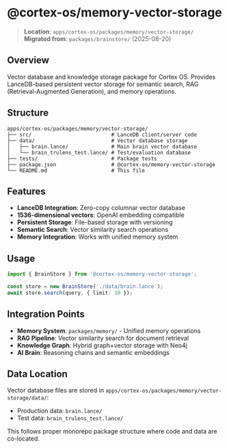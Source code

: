 # @cortex-os/memory-vector-storage

> **Location**: `apps/cortex-os/packages/memory/vector-storage/`  
> **Migrated from**: `packages/brainstore/` (2025-08-20)

## Overview

Vector database and knowledge storage package for Cortex OS. Provides LanceDB-based persistent vector storage for semantic search, RAG (Retrieval-Augmented Generation), and memory operations.

## Structure

```
apps/cortex-os/packages/memory/vector-storage/
├── src/                          # LanceDB client/server code
├── data/                         # Vector database storage
│   ├── brain.lance/              # Main brain vector database
│   └── brain_trulens_test.lance/ # Test/evaluation database
├── tests/                        # Package tests
├── package.json                  # @cortex-os/memory-vector-storage
└── README.md                     # This file
```

## Features

- **LanceDB Integration**: Zero-copy columnar vector database
- **1536-dimensional vectors**: OpenAI embedding compatible
- **Persistent Storage**: File-based storage with versioning
- **Semantic Search**: Vector similarity search operations
- **Memory Integration**: Works with unified memory system

## Usage

```typescript
import { BrainStore } from '@cortex-os/memory-vector-storage';

const store = new BrainStore('./data/brain.lance');
await store.search(query, { limit: 10 });
```

## Integration Points

- **Memory System**: `packages/memory/` - Unified memory operations
- **RAG Pipeline**: Vector similarity search for document retrieval
- **Knowledge Graph**: Hybrid graph+vector storage with Neo4j
- **AI Brain**: Reasoning chains and semantic embeddings

## Data Location

Vector database files are stored in `apps/cortex-os/packages/memory/vector-storage/data/`:

- Production data: `brain.lance/`
- Test data: `brain_trulens_test.lance/`

This follows proper monorepo package structure where code and data are co-located.
